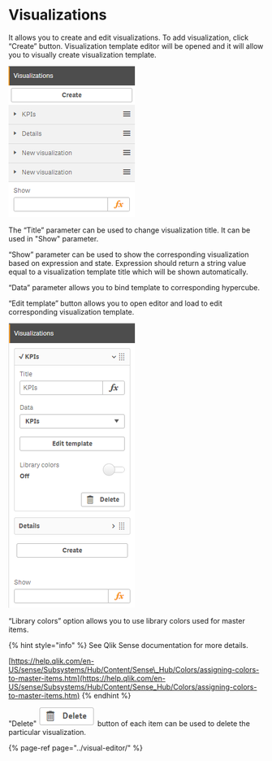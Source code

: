 # Visualizations


It allows you to create and edit visualizations. To add visualization, click “Create” button. Visualization template editor will be opened and it will allow you to visually create visualization template.

![](../.gitbook/assets/image%20%2854%29.png)

The “Title” parameter can be used to change visualization title. It can be used in "Show" parameter.  

“Show” parameter can be used to show the corresponding visualization based on expression and state. Expression should return a string value equal to a visualization template title which will be shown automatically.

“Data” parameter allows you to bind template to corresponding hypercube. 

“Edit template” button allows you to open editor and load to edit corresponding visualization template.

![](../.gitbook/assets/image%20%2817%29.png)

“Library colors” option allows you to use library colors used for master items. 

{% hint style="info" %}
See Qlik Sense documentation for more details.

[https://help.qlik.com/en-US/sense/Subsystems/Hub/Content/Sense\_Hub/Colors/assigning-colors-to-master-items.htm](https://help.qlik.com/en-US/sense/Subsystems/Hub/Content/Sense_Hub/Colors/assigning-colors-to-master-items.htm)
{% endhint %}

"Delete" ![](../.gitbook/assets/image%20%282%29.png) button of each item can be used to delete the particular visualization.

{% page-ref page="../visual-editor/" %}

